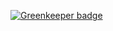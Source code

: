 
[![Greenkeeper badge](https://badges.greenkeeper.io/zanjs/go-echo-rest.svg)](https://greenkeeper.io/)
